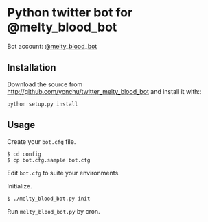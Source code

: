Python twitter bot for @melty\_blood\_bot
====================

Bot account: [@melty_blood_bot](https://twitter.com/melty_blood_bot)

Installation
---------------------

Download the source from http://github.com/yonchu/twitter_melty_blood_bot
and install it with::

```console
python setup.py install
```

Usage
---------------------

Create your ``bot.cfg`` file.

```console
$ cd config
$ cp bot.cfg.sample bot.cfg
```

Edit ``bot.cfg`` to suite your environments.

Initialize.

```console
$ ./melty_blood_bot.py init
```

Run ``melty_blood_bot.py`` by cron.
